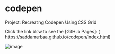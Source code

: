 # codepen
Project: Recreating Codepen Using CSS Grid 

Click the link blow to see the [GitHub Pages]: ( https://saddamarbaa.github.io/codepen/index.html)

![image](https://user-images.githubusercontent.com/51326421/102723442-7da40f00-433a-11eb-955d-bb194845b8f3.png)


